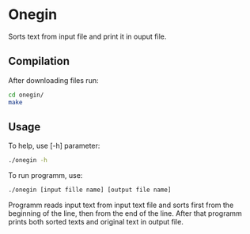 # Onegin
Sorts text from input file and print it in ouput file.

## Compilation
After downloading files run:
```sh
cd onegin/
make
```

## Usage
To help, use [-h] parameter:
```sh
./onegin -h
```
To run programm, use: 
```sh
./onegin [input fille name] [output file name]
```
Programm reads input text from input text file and sorts first from the beginning of the line, then from the end of the line. After that programm prints both sorted texts and original text in output file.
